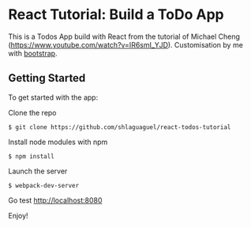 # React Tutorial: Build a ToDo App
This is a Todos App build with React from the tutorial of Michael Cheng
(https://www.youtube.com/watch?v=IR6smI_YJD).
Customisation by me with [bootstrap](http://getbootstrap.com/).

## Getting Started

To get started with the app:

Clone the repo
```
$ git clone https://github.com/shlaguaguel/react-todos-tutorial
```

Install node modules with npm
```
$ npm install
```

Launch the server
```
$ webpack-dev-server
```

Go test [http://localhost:8080](http://localhost:8080)

Enjoy!
